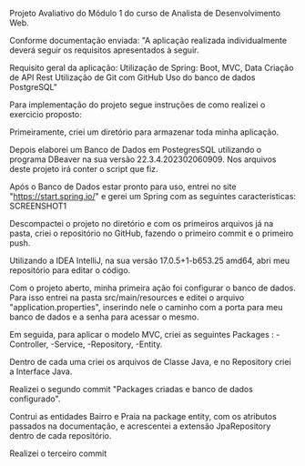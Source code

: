 Projeto Avaliativo do Módulo 1 do curso de Analista de Desenvolvimento Web.

Conforme documentação enviada:
"A aplicação realizada individualmente deverá seguir os requisitos apresentados à seguir.

Requisito geral da aplicação:
Utilização de Spring: Boot, MVC, Data
Criação de API Rest
Utilização de Git com GitHub
Uso do banco de dados PostgreSQL"


Para implementação do projeto segue instruções de como realizei o exercicio proposto:


Primeiramente, criei um diretório para armazenar toda minha aplicação.

Depois elaborei um Banco de Dados em PostegresSQL utilizando o programa DBeaver na sua versão 22.3.4.202302060909. 
Nos arquivos deste projeto irá conter o script que fiz.

Após o Banco de Dados estar pronto para uso, entrei no site "https://start.spring.io/" e gerei um Spring com as seguintes caracteristicas:
SCREENSHOT1

Descompactei o projeto no diretório e com os primeiros arquivos já na pasta, criei o repositório no GitHub, fazendo o primeiro commit e o primeiro push.

Utilizando a IDEA IntelliJ, na sua versão 17.0.5+1-b653.25 amd64, abri meu repositório para editar o código.

Com o projeto aberto, minha primeira ação foi configurar o banco de dados. 
Para isso entrei na pasta src/main/resources e editei o arquivo "application.properties", inserindo nele o caminho com a porta para meu banco de dados e a senha para acessar o mesmo.

Em seguida, para aplicar o modelo MVC,  criei as seguintes Packages : 
-Controller,
-Service,
-Repository,
-Entity. 

Dentro de cada uma criei os arquivos de Classe Java, e no Repository criei a Interface Java.

Realizei o segundo commit "Packages criadas e banco de dados configurado".

Contrui as entidades Bairro e Praia na package entity, com os atributos passados na documentação, e acrescentei a extensão JpaRepository dentro de cada repositório.

Realizei o terceiro commit 
